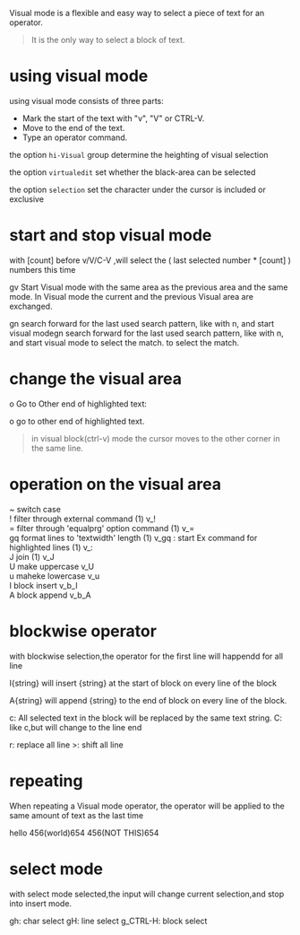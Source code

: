 Visual mode is a flexible and easy way to select a piece of text for an operator.  
> It is the only way to select a block of text.

# using visual mode

using visual mode consists of three parts:
- Mark the start of the text with "v", "V" or CTRL-V.
- Move to the end of the text.
- Type an operator command.

the option `hi-Visual` group determine the heighting of visual selection 

the option `virtualedit` set whether the black-area can be selected

the option `selection` set the character under the cursor is included or exclusive

# start and stop visual mode

with [count] before v/V/C-V ,will select the ( last selected number * [count] ) numbers this time

gv			Start Visual mode with the same area as the previous
			area and the same mode.
			In Visual mode the current and the previous Visual
			area are exchanged.

gn			search forward for the last used search pattern, like
with n, and start visual modegn			search forward for the last used search pattern, like
			with n, and start visual mode to select the match. to select the match.



# change the visual area

o			Go to Other end of highlighted text:

o			go to other end of highlighted text.
> in visual block(ctrl-v) mode the cursor moves to the other corner in the same line. 


# operation on the visual area


~	switch case					
!	filter through external command (1)		v_!  
=	filter through 'equalprg' option command (1)	v_=  
gq	format lines to 'textwidth' length (1)		v_gq
:	start Ex command for highlighted lines (1)	v_:  
J	join (1)					v_J  
U	make uppercase					v_U  
u	maheke lowercase					v_u  
I	block insert					v_b_I  
A	block append					v_b_A



# blockwise operator

with blockwise selection,the operator for the first line will happendd for all line

I{string}<ESC> will insert {string} at the start of block on every line of the block

A{string}<ESC> will append {string} to the end of block on every line of the block.

c: All selected text in the block will be replaced by the same text string.
C: like c,but will change to the line end

r: replace all line
\>: shift all line

# repeating

When repeating a Visual mode operator, the operator will be applied to the same amount of text as the last time

hello
456(world)654
456(NOT THIS)654

# select mode

with select mode selected,the input will change current selection,and stop into insert mode.


gh: char select 
gH: line select
g_CTRL-H: block select
